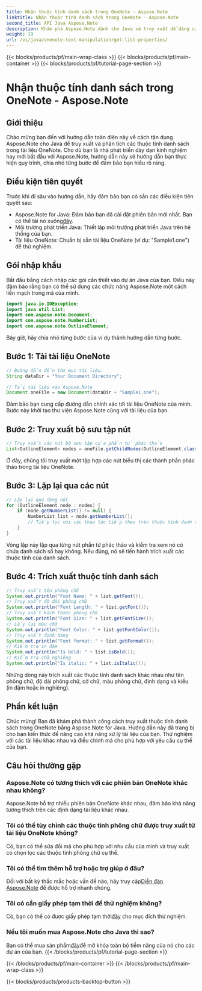 ```yaml
---
title: Nhận thuộc tính danh sách trong OneNote - Aspose.Note
linktitle: Nhận thuộc tính danh sách trong OneNote - Aspose.Note
second_title: API Java Aspose.Note
description: Khám phá Aspose.Note dành cho Java và truy xuất dễ dàng các thuộc tính danh sách trong tài liệu OneNote. Nâng cao khả năng xử lý tài liệu của bạn với thư viện Java mạnh mẽ này.
weight: 19
url: /vi/java/onenote-text-manipulation/get-list-properties/
---
```


{{< blocks/products/pf/main-wrap-class >}}
{{< blocks/products/pf/main-container >}}
{{< blocks/products/pf/tutorial-page-section >}}

# Nhận thuộc tính danh sách trong OneNote - Aspose.Note

## Giới thiệu
Chào mừng bạn đến với hướng dẫn toàn diện này về cách tận dụng Aspose.Note cho Java để truy xuất và phân tích các thuộc tính danh sách trong tài liệu OneNote. Cho dù bạn là nhà phát triển dày dạn kinh nghiệm hay mới bắt đầu với Aspose.Note, hướng dẫn này sẽ hướng dẫn bạn thực hiện quy trình, chia nhỏ từng bước để đảm bảo bạn hiểu rõ ràng.
## Điều kiện tiên quyết
Trước khi đi sâu vào hướng dẫn, hãy đảm bảo bạn có sẵn các điều kiện tiên quyết sau:
-  Aspose.Note for Java: Đảm bảo bạn đã cài đặt phiên bản mới nhất. Bạn có thể tải nó xuống[đây](https://releases.aspose.com/note/java/).
- Môi trường phát triển Java: Thiết lập môi trường phát triển Java trên hệ thống của bạn.
- Tài liệu OneNote: Chuẩn bị sẵn tài liệu OneNote (ví dụ: "Sample1.one") để thử nghiệm.
## Gói nhập khẩu
Bắt đầu bằng cách nhập các gói cần thiết vào dự án Java của bạn. Điều này đảm bảo rằng bạn có thể sử dụng các chức năng Aspose.Note một cách liền mạch trong mã của mình.
```java
import java.io.IOException;
import java.util.List;
import com.aspose.note.Document;
import com.aspose.note.NumberList;
import com.aspose.note.OutlineElement;
```

Bây giờ, hãy chia nhỏ từng bước của ví dụ thành hướng dẫn từng bước.

## Bước 1: Tải tài liệu OneNote

```java
// Đường dẫn đến thư mục tài liệu.
String dataDir = "Your Document Directory";

// Tải tài liệu vào Aspose.Note
Document oneFile = new Document(dataDir + "Sample1.one");
```

Đảm bảo bạn cung cấp đường dẫn chính xác tới tài liệu OneNote của mình. Bước này khởi tạo thư viện Aspose.Note cùng với tài liệu của bạn.

## Bước 2: Truy xuất bộ sưu tập nút

```java
// Truy xuất các nút bộ sưu tập của phần tử phác thảo
List<OutlineElement> nodes = oneFile.getChildNodes(OutlineElement.class);
```

Ở đây, chúng tôi truy xuất một tập hợp các nút biểu thị các thành phần phác thảo trong tài liệu OneNote.

## Bước 3: Lặp lại qua các nút

```java
// Lặp lại qua từng nút
for (OutlineElement node : nodes) {
    if (node.getNumberList() != null) {
        NumberList list = node.getNumberList();
        // Tiếp tục với các thao tác tiếp theo trên thuộc tính danh sách
    }
}
```

Vòng lặp này lặp qua từng nút phần tử phác thảo và kiểm tra xem nó có chứa danh sách số hay không. Nếu đúng, nó sẽ tiến hành trích xuất các thuộc tính của danh sách.

## Bước 4: Trích xuất thuộc tính danh sách

```java
// Truy xuất tên phông chữ
System.out.println("Font Name: " + list.getFont());
// Truy xuất độ dài phông chữ
System.out.println("Font Length: " + list.getFont());
// Truy xuất kích thước phông chữ
System.out.println("Font Size: " + list.getFontSize());
// Lấy lại màu chữ
System.out.println("Font Color: " + list.getFontColor());
// Truy xuất định dạng
System.out.println("Font format: " + list.getFormat());
// Kiểm tra in đậm
System.out.println("Is bold: " + list.isBold());
// Kiểm tra chữ nghiêng
System.out.println("Is italic: " + list.isItalic());
```

Những dòng này trích xuất các thuộc tính danh sách khác nhau như tên phông chữ, độ dài phông chữ, cỡ chữ, màu phông chữ, định dạng và kiểu (in đậm hoặc in nghiêng).

## Phần kết luận
Chúc mừng! Bạn đã khám phá thành công cách truy xuất thuộc tính danh sách trong OneNote bằng Aspose.Note for Java. Hướng dẫn này đã trang bị cho bạn kiến thức để nâng cao khả năng xử lý tài liệu của bạn. Thử nghiệm với các tài liệu khác nhau và điều chỉnh mã cho phù hợp với yêu cầu cụ thể của bạn.
## Câu hỏi thường gặp
### Aspose.Note có tương thích với các phiên bản OneNote khác nhau không?
Aspose.Note hỗ trợ nhiều phiên bản OneNote khác nhau, đảm bảo khả năng tương thích trên các định dạng tài liệu khác nhau.
### Tôi có thể tùy chỉnh các thuộc tính phông chữ được truy xuất từ tài liệu OneNote không?
Có, bạn có thể sửa đổi mã cho phù hợp với nhu cầu của mình và truy xuất có chọn lọc các thuộc tính phông chữ cụ thể.
### Tôi có thể tìm thêm hỗ trợ hoặc trợ giúp ở đâu?
 Đối với bất kỳ thắc mắc hoặc vấn đề nào, hãy truy cập[Diễn đàn Aspose.Note](https://forum.aspose.com/c/note/28) để được hỗ trợ nhanh chóng.
### Tôi có cần giấy phép tạm thời để thử nghiệm không?
 Có, bạn có thể có được giấy phép tạm thời[đây](https://purchase.aspose.com/temporary-license/) cho mục đích thử nghiệm.
### Nếu tôi muốn mua Aspose.Note cho Java thì sao?
 Bạn có thể mua sản phẩm[đây](https://purchase.aspose.com/buy)để mở khóa toàn bộ tiềm năng của nó cho các dự án của bạn.
{{< /blocks/products/pf/tutorial-page-section >}}

{{< /blocks/products/pf/main-container >}}
{{< /blocks/products/pf/main-wrap-class >}}

{{< blocks/products/products-backtop-button >}}
